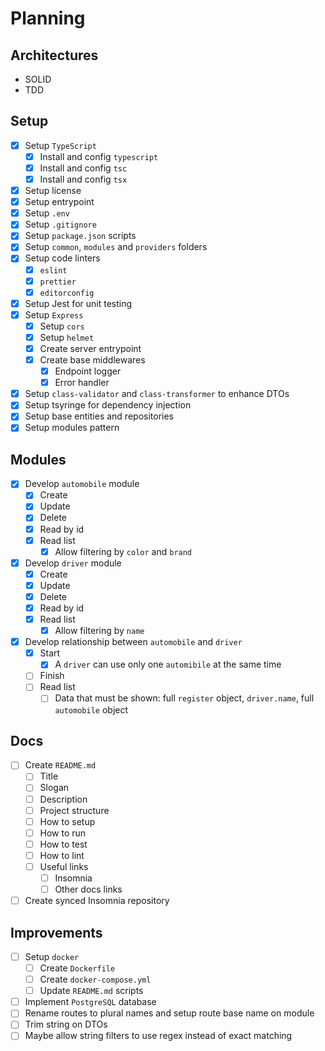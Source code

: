 # Planning

## Architectures

- SOLID
- TDD

## Setup

- [x] Setup `TypeScript`
  - [x] Install and config `typescript`
  - [x] Install and config `tsc`
  - [x] Install and config `tsx`
- [x] Setup license
- [x] Setup entrypoint
- [x] Setup `.env`
- [x] Setup `.gitignore`
- [x] Setup `package.json` scripts
- [x] Setup `common`, `modules` and `providers` folders
- [x] Setup code linters
  - [x] `eslint`
  - [x] `prettier`
  - [x] `editorconfig`
- [x] Setup Jest for unit testing
- [x] Setup `Express`
  - [x] Setup `cors`
  - [x] Setup `helmet`
  - [x] Create server entrypoint
  - [x] Create base middlewares
    - [x] Endpoint logger
    - [x] Error handler
- [x] Setup `class-validator` and `class-transformer` to enhance DTOs
- [x] Setup tsyringe for dependency injection
- [x] Setup base entities and repositories
- [x] Setup modules pattern

## Modules

- [x] Develop `automobile` module
  - [x] Create
  - [x] Update
  - [x] Delete
  - [x] Read by id
  - [x] Read list
    - [x] Allow filtering by `color` and `brand`
- [x] Develop `driver` module
  - [x] Create
  - [x] Update
  - [x] Delete
  - [x] Read by id
  - [x] Read list
    - [x] Allow filtering by `name`
- [x] Develop relationship between `automobile` and `driver`
  - [x] Start
    - [x] A `driver` can use only one `automibile` at the same time  
  - [ ] Finish
  - [ ] Read list
    - [ ] Data that must be shown: full `register` object, `driver.name`, full `automobile` object
  
## Docs

- [ ] Create `README.md`
  - [ ] Title
  - [ ] Slogan
  - [ ] Description
  - [ ] Project structure
  - [ ] How to setup
  - [ ] How to run
  - [ ] How to test
  - [ ] How to lint
  - [ ] Useful links
    - [ ] Insomnia
    - [ ] Other docs links
- [ ] Create synced Insomnia repository

## Improvements

- [ ] Setup `docker`
  - [ ] Create `Dockerfile`
  - [ ] Create `docker-compose.yml`
  - [ ] Update `README.md` scripts
- [ ] Implement `PostgreSQL` database
- [ ] Rename routes to plural names and setup route base name on module
- [ ] Trim string on DTOs
- [ ] Maybe allow string filters to use regex instead of exact matching
